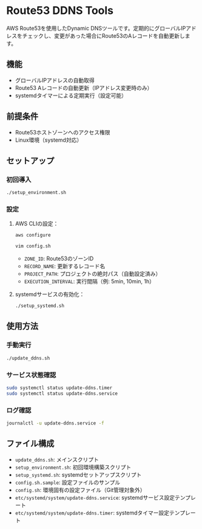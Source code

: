 # Route53 DDNS Tools

AWS Route53を使用したDynamic DNSツールです。定期的にグローバルIPアドレスをチェックし、変更があった場合にRoute53のAレコードを自動更新します。

## 機能

- グローバルIPアドレスの自動取得
- Route53 Aレコードの自動更新（IPアドレス変更時のみ）
- systemdタイマーによる定期実行（設定可能）

## 前提条件

- Route53ホストゾーンへのアクセス権限
- Linux環境（systemd対応）

## セットアップ

### 初回導入
```bash
./setup_environment.sh
```

### 設定

1. AWS CLIの設定：
   ```bash
   aws configure
   ```

   ```bash
   vim config.sh
   ```
   - `ZONE_ID`: Route53のゾーンID
   - `RECORD_NAME`: 更新するレコード名
   - `PROJECT_PATH`: プロジェクトの絶対パス（自動設定済み）
   - `EXECUTION_INTERVAL`: 実行間隔（例: 5min, 10min, 1h）

3. systemdサービスの有効化：
   ```bash
   ./setup_systemd.sh
   ```

## 使用方法

### 手動実行
```bash
./update_ddns.sh
```

### サービス状態確認
```bash
sudo systemctl status update-ddns.timer
sudo systemctl status update-ddns.service
```

### ログ確認
```bash
journalctl -u update-ddns.service -f
```

## ファイル構成

- `update_ddns.sh`: メインスクリプト
- `setup_environment.sh`: 初回環境構築スクリプト
- `setup_systemd.sh`: systemdセットアップスクリプト
- `config.sh.sample`: 設定ファイルのサンプル
- `config.sh`: 環境固有の設定ファイル（Git管理対象外）
- `etc/systemd/system/update-ddns.service`: systemdサービス設定テンプレート
- `etc/systemd/system/update-ddns.timer`: systemdタイマー設定テンプレート